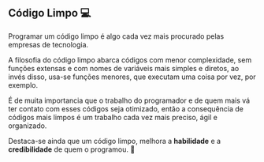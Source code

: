 ## Código Limpo  💻


Programar um código limpo é algo cada vez mais procurado pelas empresas de tecnologia.

A filosofia do código limpo abarca códigos com menor complexidade, sem funções extensas e com nomes de variáveis mais simples e diretos, ao invés disso, usa-se funções menores, que executam uma coisa por vez, por exemplo.

É de muita importancia que o trabalho do programador e de quem mais vá ter contato com esses códigos seja otimizado, então a consequência de códigos mais limpos é um trabalho cada vez mais preciso, ágil e organizado.

Destaca-se ainda que um código limpo, melhora a **habilidade** e a **credibilidade** de quem o programou. 👾